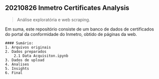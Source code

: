 ## **20210826 Inmetro Certificates Analysis**
> Análise exploratória e web scraping.

Em suma, este repositório consiste de um banco de dados de certificados do portal da conformidade do Inmetro, obtido de páginas da web.
    
    #### Sumário:
    1. Arquivos originais
    2. Dados preparados
	    2.1 Data Acquisiton.ipynb
    3. Dados de upload
    4. Analises
    5. Insights
    6. Final